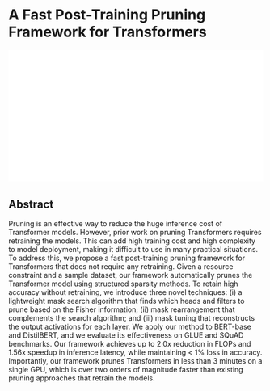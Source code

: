 # A Fast Post-Training Pruning Framework for Transformers

<p align="center">
<img src="../../blank.jpg" width="600" title="blank">
</p>

## Abstract

Pruning is an effective way to reduce the huge inference cost of Transformer
models. However, prior work on pruning Transformers requires retraining the
models. This can add high training cost and high complexity to model
deployment, making it difficult to use in many practical situations. To address
this, we propose a fast post-training pruning framework for Transformers that
does not require any retraining. Given a resource constraint and a sample
dataset, our framework automatically prunes the Transformer model using
structured sparsity methods. To retain high accuracy without retraining, we
introduce three novel techniques: (i) a lightweight mask search algorithm that
finds which heads and filters to prune based on the Fisher information; (ii)
mask rearrangement that complements the search algorithm; and (iii) mask tuning
that reconstructs the output activations for each layer. We apply our method to
BERT-base and DistilBERT, and we evaluate its effectiveness on GLUE and SQuAD
benchmarks. Our framework achieves up to 2.0x reduction in FLOPs and 1.56x
speedup in inference latency, while maintaining < 1% loss in accuracy.
Importantly, our framework prunes Transformers in less than 3 minutes on a
single GPU, which is over two orders of magnitude faster than existing pruning
approaches that retrain the models.
